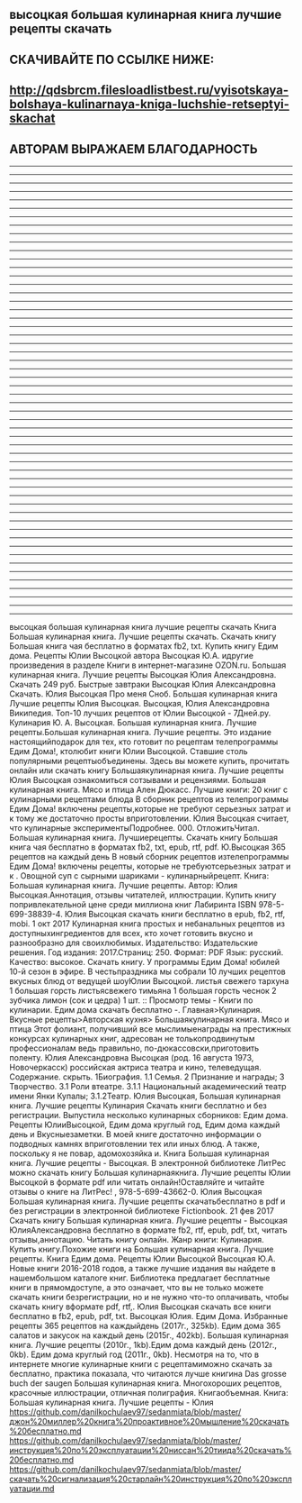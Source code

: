 высоцкая большая кулинарная книга лучшие рецепты скачать
--------------------------------------------------
СКАЧИВАЙТЕ ПО ССЫЛКЕ НИЖЕ:
--------------------------------------------------
http://qdsbrcm.filesloadlistbest.ru/vyisotskaya-bolshaya-kulinarnaya-kniga-luchshie-retseptyi-skachat
--------------------------------------------------
АВТОРАМ ВЫРАЖАЕМ БЛАГОДАРНОСТЬ
--------------------------------------------------
--------------------------------------------------
--------------------------------------------------
--------------------------------------------------
--------------------------------------------------
--------------------------------------------------
--------------------------------------------------
--------------------------------------------------
--------------------------------------------------
--------------------------------------------------
--------------------------------------------------
--------------------------------------------------
--------------------------------------------------
--------------------------------------------------
--------------------------------------------------
--------------------------------------------------
--------------------------------------------------
--------------------------------------------------
--------------------------------------------------
--------------------------------------------------
--------------------------------------------------
--------------------------------------------------
--------------------------------------------------
--------------------------------------------------
--------------------------------------------------
--------------------------------------------------
--------------------------------------------------
--------------------------------------------------
--------------------------------------------------
--------------------------------------------------
--------------------------------------------------
--------------------------------------------------
--------------------------------------------------
--------------------------------------------------
--------------------------------------------------
--------------------------------------------------
--------------------------------------------------
--------------------------------------------------
--------------------------------------------------
--------------------------------------------------
--------------------------------------------------
--------------------------------------------------
--------------------------------------------------
--------------------------------------------------
--------------------------------------------------
--------------------------------------------------
--------------------------------------------------
--------------------------------------------------
--------------------------------------------------
--------------------------------------------------
--------------------------------------------------
--------------------------------------------------
--------------------------------------------------
--------------------------------------------------
--------------------------------------------------
высоцкая большая кулинарная книга лучшие рецепты скачать Книга Большая кулинарная книга. Лучшие рецепты скачать. Скачать книгу Большая книга чая бесплатно в форматах fb2, txt. Купить книгу Едим дома. Рецепты Юлии Высоцкой автора Высоцкая Ю.А. идругие произведения в разделе Книги в интернет-магазине OZON.ru. Большая кулинарная книга. Лучшие рецепты Высоцкая Юлия Александровна. Скачать  249 руб. Быстрые завтраки Высоцкая Юлия Александровна Скачать. Юлия Высоцкая  Про меня  Сноб. Большая кулинарная книга Лучшие рецепты Юлия Высоцкая. Высоцкая, Юлия Александровна  Википедия. Топ-10 лучших рецептов от Юлии Высоцкой - 7Дней.ру. Кулинария  Ю. А. Высоцкая. Большая кулинарная книга. Лучшие рецепты.Большая кулинарная книга. Лучшие рецепты. Это издание  настоящийподарок для тех, кто готовит по рецептам телепрограммы Едим Дома!, ктолюбит книги Юлии Высоцкой. Ставшие столь популярными рецептыобъединены. Здесь вы можете купить, прочитать онлайн или скачать книгу Большаякулинарная книга. Лучшие рецепты Юлия Высоцкая ознакомиться сотзывами и рецензиями. Большая кулинарная книга. Мясо и птица  Ален Дюкасс. Лучшие книги: 20 книг с кулинарными рецептами  блюда
В сборник рецептов из телепрограммы Едим Дома! включены рецепты,которые не требуют серьезных затрат и к тому же достаточно просты вприготовлении. Юлия Высоцкая считает, что кулинарные экспериментыПодробнее. 000. ОтложитьЧитал. Большая кулинарная книга. Лучшиерецепты. Скачать книгу Большая книга чая бесплатно в форматах fb2, txt, epub, rtf, pdf. Ю.Высоцкая 365 рецептов на каждый день В новый сборник рецептов изтелепрограммы Едим Дома! включены рецепты, которые не требуютсерьезных затрат и к . Овощной суп с сырными шариками - кулинарныйрецепт. Книга: Большая кулинарная книга. Лучшие рецепты. Автор: Юлия Высоцкая.Аннотация, отзывы читателей, иллюстрации. Купить книгу попривлекательной цене среди миллиона книг Лабиринта  ISBN 978-5-699-38839-4. Юлия Высоцкая  скачать книги бесплатно в epub, fb2, rtf, mobi. 1 окт 2017  Кулинарная книга простых и небанальных рецептов из доступныхингредиентов для всех, кто хочет готовить вкусно и разнообразно для своихлюбимых. Издательство: Издательские решения. Год издания: 2017.Страниц: 250. Формат: PDF Язык: русский. Качество: высокое. Скачать книгу. У программы Едим Дома! юбилей  10-й сезон в эфире. В честьпраздника мы собрали 10 лучших рецептов вкусных блюд от ведущей шоуЮлии Высоцкой.  листья свежего тархуна  1 большая горсть листьясвежего тимьяна  1 большая горсть чеснок  2 зубчика лимон (сок и цедра)  1 шт. :: Просмотр темы - Книги по кулинарии. Едим дома скачать бесплатно -. Главная>Кулинария. Вкусные рецепты>Авторская кухня> Большаякулинарная книга. Мясо и птица  Этот фолиант, получивший все мыслимыенаграды на престижных конкурсах кулинарных книг, адресован не толькопродвинутым профессионалам  ведь правильно, по-дюкассовски,приготовить поленту. Юлия Александровна Высоцкая (род. 16 августа 1973, Новочеркасск) российская актриса театра и кино, телеведущая. Содержание. скрыть. 1Биография. 1.1 Семья. 2 Признание и награды; 3 Творчество. 3.1 Роли втеатре. 3.1.1 Национальный академический театр имени Янки Купалы; 3.1.2Театр. Юлия Высоцкая, Большая кулинарная книга. Лучшие рецепты
Кулинария  Скачать книги бесплатно и без регистрации. Выпустила несколько кулинарных сборников: Едим дома. Рецепты ЮлииВысоцкой, Едим дома круглый год, Едим дома каждый день и Вкусныезаметки. В моей книге достаточно информации о подводных камнях вприготовлении тех или иных блюд. А также, поскольку я не повар, адомохозяйка и. Книга Большая кулинарная книга. Лучшие рецепты - Высоцкая. В электронной библиотеке ЛитРес можно скачать книгу Большая кулинарнаякнига. Лучшие рецепты Юлии Высоцкой в формате pdf или читать онлaйн!Оставляйте и читайте отзывы о книге на ЛитРес! , 978-5-699-43662-0. Юлия Высоцкая Большая кулинарная книга. Лучшие рецепты скачатьбесплатно в pdf и без регистрации в электронной библиотеке Fictionbook. 21 фев 2017  Скачать книгу Большая кулинарная книга. Лучшие рецепты - Высоцкая ЮлияАлександровна бесплатно в формате fb2, rtf, epub, pdf, txt, читать отзывы,аннотацию. Читать книгу онлайн. Жанр книги: Кулинария. Купить книгу.Похожие книги на Большая кулинарная книга. Лучшие рецепты. Книга Едим дома. Рецепты Юлии Высоцкой Высоцкая Ю.А. Новые книги 2016-2018 годов, а также лучшие издания вы найдете в нашембольшом каталоге книг. Библиотека предлагает бесплатные книги в прямомдоступе, а это означает, что вы не только можете скачать книги безрегистрации, но и не нужно что-то оплачивать, чтобы скачать книгу вформате pdf, rtf,. Юлия Высоцкая  скачать все книги бесплатно в fb2, epub, pdf, txt. Высоцкая Юлия. Едим Дома. Избранные рецепты  365 рецептов на каждыйдень (2017г., 325kb). Едим дома  365 салатов и закусок на каждый день (2015г., 402kb). Большая кулинарная книга. Лучшие рецепты (2010г., 1kb).Едим дома каждый день (2012г., 0kb). Едим дома круглый год (2011г., 0kb). Несмотря на то, что в интернете многие кулинарные книги с рецептамиможно скачать за бесплатно, практика показала, что читаются лучше книгина  Das grosse buch der saugen  Большая кулинарная книга. Многохороших рецептов, красочные иллюстрации, отличная полиграфия. Книгаобъемная.
Книга: Большая кулинарная книга. Лучшие рецепты - Юлия
https://github.com/danilkochulaev97/sedanmiata/blob/master/джон%20миллер%20книга%20проактивное%20мышление%20скачать%20бесплатно.md
https://github.com/danilkochulaev97/sedanmiata/blob/master/инструкция%20по%20эксплуатации%20ниссан%20тиида%20скачать%20бесплатно.md
https://github.com/danilkochulaev97/sedanmiata/blob/master/скачать%20сигнализация%20старлайн%20инструкция%20по%20эксплуатации.md